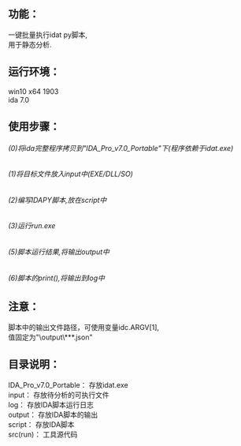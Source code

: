 ## 功能：
一键批量执行idat py脚本,  
用于静态分析.

## 运行环境：
win10 x64 1903  
ida 7.0

## 使用步骤：
###### (0)将ida完整程序拷贝到"IDA_Pro_v7.0_Portable"下(程序依赖于idat.exe)  
###### (1)将目标文件放入input中(EXE/DLL/SO)  
###### (2)编写IDAPY脚本,放在script中  
###### (3)运行run.exe  
###### (5)脚本运行结果,将输出output中  
###### (6)脚本的print(),将输出到log中  

## 注意：
脚本中的输出文件路径，可使用变量idc.ARGV[1],  
值固定为"\\output\\***.json"

## 目录说明：
IDA_Pro_v7.0_Portable： 存放idat.exe  
input：                 存放待分析的可执行文件  
log：                   存放IDA脚本运行日志  
output：                存放IDA脚本的输出  
script：                存放IDA脚本  
src(run)：              工具源代码  
